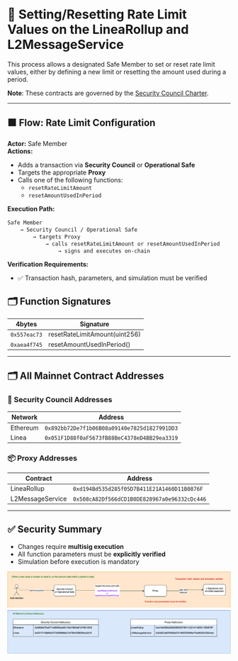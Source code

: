 
# 🧮 Setting/Resetting Rate Limit Values on the LineaRollup and L2MessageService

This process allows a designated Safe Member to set or reset rate limit values, either by defining a new limit or resetting the amount used during a period.

**Note**: These contracts are governed by the [Security Council Charter](../../security-council-charter-v1.3.md).

---

## 🟧 Flow: Rate Limit Configuration

**Actor:** Safe Member  
**Actions:**

- Adds a transaction via **Security Council** or **Operational Safe**
- Targets the appropriate **Proxy**
- Calls one of the following functions:
  - `resetRateLimitAmount`
  - `resetAmountUsedInPeriod`

**Execution Path:**
```
Safe Member
    → Security Council / Operational Safe
        → targets Proxy
            → calls resetRateLimitAmount or resetAmountUsedInPeriod
                → signs and executes on-chain
```

**Verification Requirements:**
- ✅ Transaction hash, parameters, and simulation must be verified


## 🗂️ Function Signatures

| 4bytes | Signature                              |
|-------|---------------------------------------|
| `0x557eac73`     | resetRateLimitAmount(uint256)                   |
| `0xaea4f745`    | resetAmountUsedInPeriod()                   |

---

## 🗂️ All Mainnet Contract Addresses

### 🔐 Security Council Addresses

| Network   | Address                                      |
|-----------|----------------------------------------------|
| Ethereum  | `0x892bb72De7f1b06B08a09140e7825d1827991DD3` |
| Linea     | `0x051F1D88f0aF5673fB88BeC4378eD4BB29ea3319` |

### 📦 Proxy Addresses

| Contract           | Address                                           |
|--------------------|---------------------------------------------------|
| LineaRollup        | `0xd194Bd535d285f05D7B411E21A1460D11B0876F`       |
| L2MessageService   | `0x508cA82Df566dCD1B0DE828967a0e96332cDc446`      |

---

## ✅ Security Summary

- Changes require **multisig execution**
- All function parameters must be **explicitly verified**
- Simulation before execution is mandatory

<img src="../diagrams/rateLimiting.png">